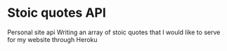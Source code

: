 # Stoic quotes API
Personal site api
Writing an array of stoic quotes that I would like to serve for my website through Heroku

